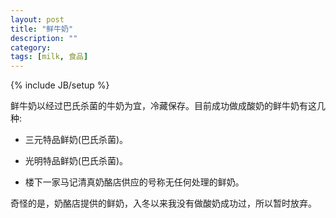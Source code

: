 ```yaml
---
layout: post
title: "鲜牛奶"
description: ""
category: 
tags: [milk, 食品]
---
```

{% include JB/setup %}

鲜牛奶以经过巴氏杀菌的牛奶为宜，冷藏保存。目前成功做成酸奶的鲜牛奶有这几种:

* 三元特品鲜奶(巴氏杀菌)。

* 光明特品鲜奶(巴氏杀菌)。

* 楼下一家马记清真奶酪店供应的号称无任何处理的鲜奶。

奇怪的是，奶酪店提供的鲜奶，入冬以来我没有做酸奶成功过，所以暂时放弃。
